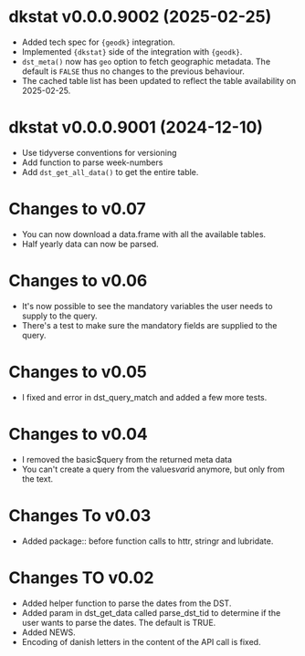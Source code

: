 # dkstat v0.0.0.9002 (2025-02-25)

* Added tech spec for `{geodk}` integration.
* Implemented `{dkstat}` side of the integration with `{geodk}`.
* `dst_meta()` now has `geo` option to fetch geographic metadata. The default is `FALSE` thus no changes to the previous behaviour.
* The cached table list has been updated to reflect the table availability on 2025-02-25.

# dkstat v0.0.0.9001 (2024-12-10)

* Use tidyverse conventions for versioning
* Add function to parse week-numbers
* Add `dst_get_all_data()` to get the entire table.

# Changes to v0.07
  * You can now download a data.frame with all the available tables.
  * Half yearly data can now be parsed.

# Changes to v0.06
  * It's now possible to see the mandatory variables the user needs to supply to the query.
  * There's a test to make sure the mandatory fields are supplied to the query.

# Changes to v0.05
  * I fixed and error in dst_query_match and added a few more tests.

# Changes to v0.04

  * I removed the basic$query from the returned meta data
  * You can't create a query from the values$var$id anymore, but only from the text.

# Changes To v0.03

  * Added package:: before function calls to httr, stringr and lubridate.

# Changes TO v0.02

  * Added helper function to parse the dates from the DST.
  * Added param in dst_get_data called parse_dst_tid to determine if the user wants to 
    parse the dates. The default is TRUE.
  * Added NEWS.
  * Encoding of danish letters in the content of the API call is fixed.

